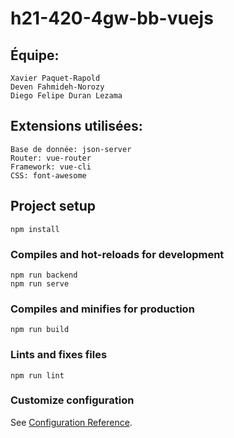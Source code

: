 # h21-420-4gw-bb-vuejs
## Équipe:
```
Xavier Paquet-Rapold
Deven Fahmideh-Norozy
Diego Felipe Duran Lezama
```

## Extensions utilisées:
```
Base de donnée: json-server
Router: vue-router
Framework: vue-cli
CSS: font-awesome
```
## Project setup
```
npm install
```

### Compiles and hot-reloads for development
```
npm run backend
npm run serve
```

### Compiles and minifies for production
```
npm run build
```

### Lints and fixes files
```
npm run lint
```

### Customize configuration
See [Configuration Reference](https://cli.vuejs.org/config/).
